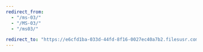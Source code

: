 ```yaml
---
redirect_from:
  - "/ms-03/"
  - "/MS-03/"
  - "/ms03/"

redirect_to: "https://e6cfd1ba-033d-44fd-8f16-0027ec40a7b2.filesusr.com/ugd/f66d69_b73906b95ec84be8a3a83df0279035cd.pdf"
---
```

